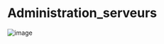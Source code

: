 # Administration_serveurs

![image](https://github.com/brioniep/Administration_serveurs/assets/147743931/f0ab0768-4224-40d3-8927-a98f7bef6d26)
